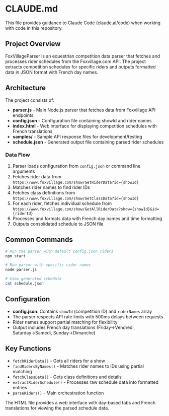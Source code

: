 # CLAUDE.md

This file provides guidance to Claude Code (claude.ai/code) when working with code in this repository.

## Project Overview

FoxVillageParser is an equestrian competition data parser that fetches and processes rider schedules from the Foxvillage.com API. The project extracts competition schedules for specific riders and outputs formatted data in JSON format with French day names.

## Architecture

The project consists of:

- **parser.js** - Main Node.js parser that fetches data from Foxvillage API endpoints
- **config.json** - Configuration file containing showId and rider names
- **index.html** - Web interface for displaying competition schedules with French translations
- **samples/** - Sample API response files for development/testing
- **schedule.json** - Generated output file containing parsed rider schedules

### Data Flow

1. Parser loads configuration from `config.json` or command line arguments
2. Fetches rider data from `https://www.foxvillage.com/show/GetRiderData?id={showId}`
3. Matches rider names to find rider IDs
4. Fetches class definitions from `https://www.foxvillage.com/show/GetClassData?id={showId}`
5. For each rider, fetches individual schedule from `https://www.foxvillage.com/show/GetAllRiderData?show={showId}&id={riderId}`
6. Processes and formats data with French day names and time formatting
7. Outputs consolidated schedule to JSON file

## Common Commands

```bash
# Run the parser with default config.json riders
npm start

# Run parser with specific rider names
node parser.js 

# View generated schedule
cat schedule.json
```

## Configuration

- **config.json**: Contains `showId` (competition ID) and `riderNames` array
- The parser respects API rate limits with 500ms delays between requests
- Rider names support partial matching for flexibility
- Output includes French day translations (Friday→Vendredi, Saturday→Samedi, Sunday→Dimanche)

## Key Functions

- `fetchRiderData()` - Gets all riders for a show
- `findRidersByNames()` - Matches rider names to IDs using partial matching
- `fetchClassData()` - Gets class definitions and details
- `extractRiderSchedule()` - Processes raw schedule data into formatted entries
- `parseRiders()` - Main orchestration function

The HTML file provides a web interface with day-based tabs and French translations for viewing the parsed schedule data.